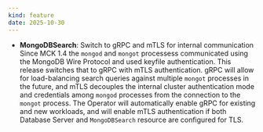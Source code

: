 ```yaml
---
kind: feature
date: 2025-10-30
---
```


* **MongoDBSearch**: Switch to gRPC and mTLS for internal communication
  Since MCK 1.4 the `mongod` and `mongot` processess communicated using the MongoDB Wire Protocol and used keyfile authentication. This release switches that to gRPC with mTLS authentication. gRPC will allow for load-balancing search queries against multiple `mongot` processes in the future, and mTLS decouples the internal cluster authentication mode and credentials among `mongod` processes from the connection to the `mongot` process. The Operator will automatically enable gRPC for existing and new workloads, and will enable mTLS authentication if both Database Server and `MongoDBSearch` resource are configured for TLS.